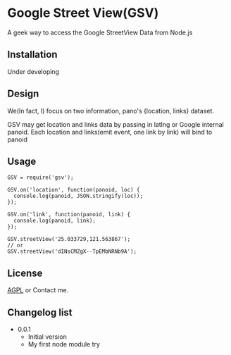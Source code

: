 # Google Street View(GSV)
A geek way to access the Google StreetView Data from Node.js

## Installation
Under developing

## Design
We(In fact, I) focus on two information, pano's {location, links} dataset.

GSV may get location and links data by passing in latlng or Google internal panoid.
Each location and links(emit event, one link by link) will bind to panoid

## Usage

```
GSV = require('gsv');

GSV.on('location', function(panoid, loc) {
  console.log(panoid, JSON.stringify(loc));
});

GSV.on('link', function(panoid, link) {
  console.log(panoid, link);
});

GSV.streetView('25.033729,121.563867');
// or
GSV.streetView('dINsCMZgX--TpEMbNRNb9A');
```

## License
[AGPL](https://www.gnu.org/licenses/agpl.txt) or Contact me.

## Changelog list

* 0.0.1
	+ Initial version
	+ My first node module try
